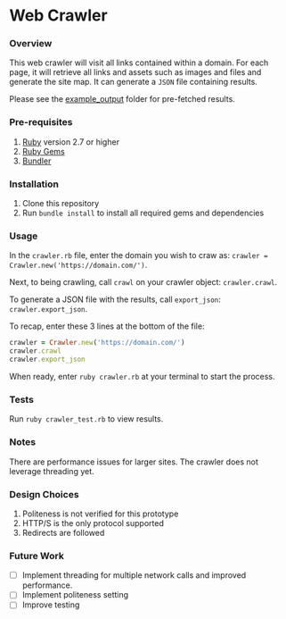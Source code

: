 # Web Crawler 
### Overview
This web crawler will visit all links contained within a domain. For each page, it will retrieve all links and assets such as images and files and generate the site map. It can generate a `JSON` file containing results. 

Please see the [example_output](https://github.com/Leena/web_crawler/tree/master/example_output) folder for pre-fetched results. 

###  Pre-requisites 
1. [Ruby](https://www.ruby-lang.org/en/downloads/) version 2.7 or higher
2. [Ruby Gems](https://rubygems.org/pages/download)
3. [Bundler](https://bundler.io/)

### Installation
1. Clone this repository
2. Run `bundle install` to install all required gems and dependencies

### Usage
In the `crawler.rb` file, enter the domain you wish to craw as: `crawler = Crawler.new('https://domain.com/')`. 

Next, to being crawling, call `crawl` on your crawler object: `crawler.crawl`. 

To generate a JSON file with the results, call `export_json`: `crawler.export_json`.

To recap, enter these 3 lines at the bottom of the file: 
```ruby
crawler = Crawler.new('https://domain.com/')
crawler.crawl
crawler.export_json
```

When ready, enter `ruby crawler.rb` at your terminal to start the process. 

### Tests
Run `ruby crawler_test.rb` to view results.

### Notes 
There are performance issues for larger sites. The crawler does not leverage threading yet. 

### Design Choices
1. Politeness is not verified for this prototype
2. HTTP/S is the only protocol supported 
3. Redirects are followed

### Future Work
- [ ] Implement threading for multiple network calls and improved performance.
- [ ] Implement politeness setting 
- [ ] Improve testing
